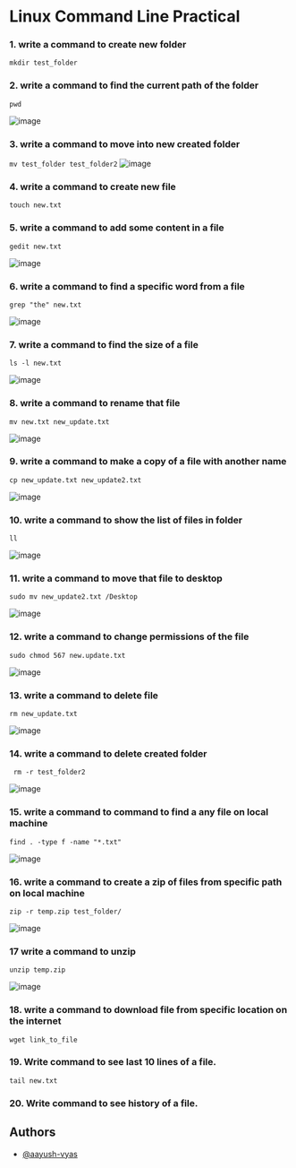 
# Linux Command Line Practical

### 1. write a command to create new folder

`
    mkdir test_folder
`

### 2. write a command to find the current path of the folder
`
    pwd
`

![image](https://user-images.githubusercontent.com/122258263/218739719-d83ad350-73dc-4e43-88a3-c1d8ad8e992a.png)

### 3. write a command to move into new created folder
`
    mv test_folder test_folder2
`
![image](https://user-images.githubusercontent.com/122258263/218740151-2426fdc4-84a7-41b9-8867-99e685c1b1fe.png)


### 4. write a command to create new file
`
    touch new.txt
`


### 5. write a command to add some content in a file
`
    gedit new.txt
`

![image](https://user-images.githubusercontent.com/122258263/218741504-4fac2d3a-0d6e-46e1-9bbd-b75056349ee5.png)


### 6. write a command to find a specific word from a file
`
grep "the" new.txt
` 

![image](https://user-images.githubusercontent.com/122258263/218742215-d0901e3a-ba81-4a42-bd7f-41380d3befd7.png)


### 7. write a command to find the size of a file
`
ls -l new.txt
`

![image](https://user-images.githubusercontent.com/122258263/218743672-6c0a99df-bda6-47b2-91ba-98997664645d.png)

 
### 8. write a command to rename that file

`
mv new.txt new_update.txt
`

![image](https://user-images.githubusercontent.com/122258263/218744448-1489f751-803d-43b2-b878-5ed3b7e4faeb.png)


### 9. write a command to make a copy of a file with another name

`
 cp new_update.txt new_update2.txt
` 

![image](https://user-images.githubusercontent.com/122258263/218744877-ecec6d37-b53b-46a3-abea-e8e30be085b7.png)


### 10. write a command to show the list of files in folder

`ll`

![image](https://user-images.githubusercontent.com/122258263/218745099-ce97f6df-1425-4935-a177-aacefeba79c9.png)


### 11. write a command to move that file to desktop

`
sudo mv new_update2.txt /Desktop
`

![image](https://user-images.githubusercontent.com/122258263/218745634-8db9cc61-96ef-42ab-940f-4ab4305a64fd.png)


### 12. write a command to change permissions of the file

`sudo chmod 567 new.update.txt`


![image](https://user-images.githubusercontent.com/122258263/218746823-727c1d4a-e2e9-4012-ae83-7dbd45643eec.png)


### 13. write a command to delete file


`
rm new_update.txt
`

![image](https://user-images.githubusercontent.com/122258263/218747051-4040d382-f0d7-4f90-b92a-4965bf3ad8b0.png)



### 14. write a command to delete created folder

` 
rm -r test_folder2
`

![image](https://user-images.githubusercontent.com/122258263/218747621-1042fe4d-fa73-4e3d-959a-b9fc324966e2.png)


### 15. write a command to command to find a any file on local machine

`
    find . -type f -name "*.txt"
`

![image](https://user-images.githubusercontent.com/122258263/218748675-6a8e9a44-42c1-4264-a53a-17fca91ffffd.png)


### 16. write a command to create a zip of files from specific path on local machine


`
zip -r temp.zip test_folder/
`

![image](https://user-images.githubusercontent.com/122258263/218750118-aa97bf3b-dff5-47f2-8829-7c46073d6bff.png)

### 17 write a command to unzip

`
unzip temp.zip
`

![image](https://user-images.githubusercontent.com/122258263/218750583-801e2b15-2b91-4a8d-b511-8bc2f29bbb17.png)


### 18. write a command to download file from specific location on the internet

`
wget link_to_file
`


### 19. Write command to see last 10 lines of a file.

`
tail new.txt
`

### 20. Write command to see history of a file.

## Authors

- [@aayush-vyas](https://www.github.com/aayush-vyas)

